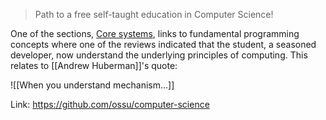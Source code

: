 > Path to a free self-taught education in Computer Science!

One of the sections, [Core systems](https://github.com/ossu/computer-science#core-systems), links to fundamental programming concepts where one of the reviews indicated that the student, a seasoned developer, now understand the underlying principles of computing. This relates to [[Andrew Huberman]]'s quote:

![[When you understand mechanism...]]

Link: https://github.com/ossu/computer-science
